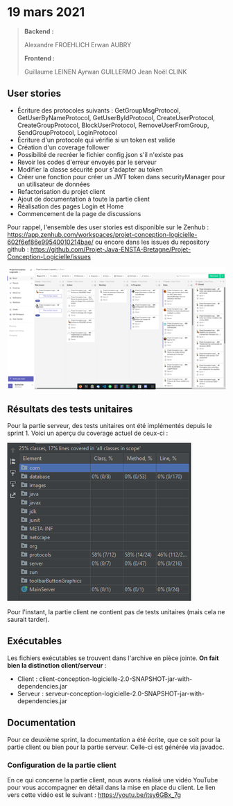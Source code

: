 # 19 mars 2021

>   **Backend :**
>
>   Alexandre FROEHLICH
>   Erwan AUBRY
>
>   **Frontend :**
>
>   Guillaume LEINEN
>   Ayrwan GUILLERMO
>   Jean Noël CLINK

## User stories

*   Écriture des protocoles suivants : GetGroupMsgProtocol, GetUserByNameProtocol, GetUserByIdProtocol, CreateUserProtocol, CreateGroupProtocol, BlockUserProtocol, RemoveUserFromGroup, SendGroupProtocol, LoginProtocol
*   Écriture d'un protocole qui vérifie si un token est valide
*   Création d'un coverage follower
*   Possibilité de recréer le fichier config.json s'il n'existe pas
*   Revoir les codes d'erreur envoyés par le serveur
*   Modifier la classe sécurité pour s'adapter au token
*   Créer une fonction pour créer un JWT token dans securityManager pour un utilisateur de données
*   Refactorisation du projet client
*   Ajout de documentation à toute la partie client
*   Réalisation des pages Login et Home
*   Commencement de la page de discussions

Pour rappel, l'ensemble des user stories est disponible sur le Zenhub : https://app.zenhub.com/workspaces/projet-conception-logicielle-602f6ef86e99540010214bae/ ou encore dans les issues du repository github : https://github.com/Projet-Java-ENSTA-Bretagne/Projet-Conception-Logicielle/issues

![Zenhub](./zenhub.png)

## Résultats des tests unitaires

Pour la partie serveur, des tests unitaires ont été implémentés depuis le sprint 1. Voici un aperçu du coverage actuel de ceux-ci :

![coverage](unit_tests_coverage.png)

Pour l'instant, la partie client ne contient pas de tests unitaires (mais cela ne saurait tarder).

## Exécutables

Les fichiers exécutables se trouvent dans l'archive en pièce jointe. **On fait bien la distinction client/serveur** :

*   Client : client-conception-logicielle-2.0-SNAPSHOT-jar-with-dependencies.jar
*   Serveur : serveur-conception-logicielle-2.0-SNAPSHOT-jar-with-dependencies.jar

## Documentation

Pour ce deuxième sprint, la documentation a été écrite, que ce soit pour la partie client ou bien pour la partie serveur. Celle-ci est générée via javadoc.

### Configuration de la partie client

En ce qui concerne la partie client, nous avons réalisé une vidéo YouTube pour vous accompagner en détail dans la mise en place du client. Le lien vers cette vidéo est le suivant : https://youtu.be/itsy6GBx_7g


